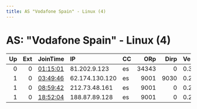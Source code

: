 ```yaml
---
title: AS "Vodafone Spain" - Linux (4)
---
```


# AS: "Vodafone Spain" - Linux (4)

|   Up |   Ext | JoinTime                                                                                            | IP             | CC   |   ORp |   Dirp | Version   | Contact                   | Nickname           |   eFamMembers |
|-----:|------:|:----------------------------------------------------------------------------------------------------|:---------------|:-----|------:|-------:|:----------|:--------------------------|:-------------------|--------------:|
|    0 |     0 | [01:15:01](https://metrics.torproject.org/rs.html#details/2D25BE04ED7E693D42B52416946C07D7A3B2A394) | 81.202.9.123   | es   | 34343 |      0 | 0.3.4.10  | None                      | snap270            |             1 |
|    1 |     0 | [03:49:46](https://metrics.torproject.org/rs.html#details/923B571759428F24D2B7B295A501102B38019A51) | 62.174.130.120 | es   |  9001 |   9030 | 0.2.5.16  | None                      | ididnteditheconfig |             1 |
|    1 |     0 | [08:59:42](https://metrics.torproject.org/rs.html#details/83A802311F37647C243CF06970BA111E0E543CCE) | 212.73.48.161  | es   |  9001 |      0 | 0.2.9.16  | basajauntxo@protonmail.ch | basajaungorri      |             1 |
|    1 |     0 | [18:52:04](https://metrics.torproject.org/rs.html#details/C79DDD3C79450E57E7B48BA740AB7A27E48413B5) | 188.87.89.128  | es   |  9001 |      0 | 0.2.9.16  | bastardtoroperator@yopmai | kuakerz            |             1 |
